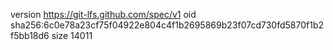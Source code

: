 version https://git-lfs.github.com/spec/v1
oid sha256:6c0e78a23cf75f04922e804c4f1b2695869b23f07cd730fd5870f1b2f5bb18d6
size 14011

